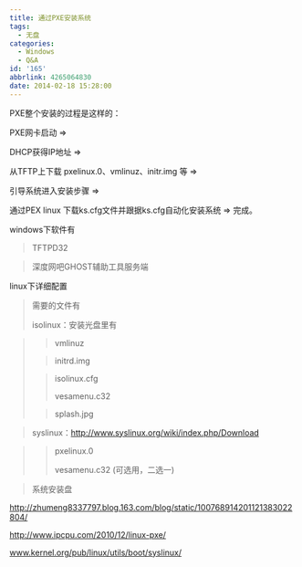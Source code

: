 ```yaml
---
title: 通过PXE安装系统
tags:
  - 无盘
categories:
  - Windows
  - Q&A
id: '165'
abbrlink: 4265064830
date: 2014-02-18 15:28:00
---
```


PXE整个安装的过程是这样的：

PXE网卡启动 => 

DHCP获得IP地址 => 

从TFTP上下载 pxelinux.0、vmlinuz、initr.img 等 => 

引导系统进入安装步骤 => 

通过PEX linux 下载ks.cfg文件并跟据ks.cfg自动化安装系统 => 完成。

  

  

  

windows下软件有

> TFTPD32

> 深度网吧GHOST辅助工具服务端

>   

>   

linux下详细配置

> 需要的文件有
> 
> isolinux：安装光盘里有

> > vmlinuz
> 
> > initrd.img
> 
> > isolinux.cfg
> > 
> > vesamenu.c32
> 
> > splash.jpg

>   
> 
> syslinux：http://www.syslinux.org/wiki/index.php/Download

> > pxelinux.0
> > 
> > vesamenu.c32 (可选用，二选一)

> 系统安装盘

  

  

  

http://zhumeng8337797.blog.163.com/blog/static/100768914201121383022804/

http://www.ipcpu.com/2010/12/linux-pxe/

www.kernel.org/pub/linux/utils/boot/syslinux/